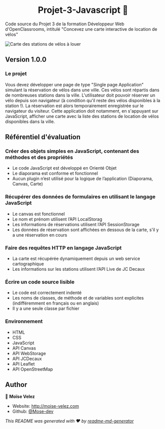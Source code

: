 <h1 align="center">Projet-3-Javascript 👋</h1>

<p>Code source du Projet 3 de la formation Développeur Web d'OpenClassrooms, intitulé "Concevez une carte interactive de location de vélos"</p>
<p>
   <img alt="Carte des stations de vélos à louer" src="images/veloloc.jpg" />
</p>

<h2>Version 1.0.0</h2>

<h3>Le projet</h3>

<p>Vous devez développer une page de type "Single page Application" simulant la réservation de vélos dans une ville. Ces vélos sont répartis dans de nombreuses stations dans la ville. L'utilisateur doit pouvoir réserver un vélo depuis son navigateur (à condition qu'il reste des vélos disponibles à la station !). La réservation est alors temporairement enregistrée sur le navigateur du visiteur. Cette application doit notamment, en s'appuyant sur JavaScript, afficher une carte avec la liste des stations de location de vélos disponibles dans la ville.</p>

<h2>Référentiel d'évaluation</h2>

<h3>Créer des objets simples en JavaScript, contenant des méthodes et des propriétés</h3>
  <ul>
      <li>Le code JavaScript est développé en Orienté Objet</li>
      <li>Le diaporama est conforme et fonctionnel</li>
      <li>Aucun plugin n’est utilisé pour la logique de l’application (Diaporama, Canvas, Carte)</li>
  </ul>

  <h3>Récupérer des données de formulaires en utilisant le langage JavaScript</h3>
  <ul>
      <li>Le canvas est fonctionnel</li>
      <li>Le nom et prénom utilisent l’API LocalStorag</li>
      <li>Les informations de réservations utilisent l’API SessionStorage</li>
      <li>Les données de réservation sont affichées en dessous de la carte, s'il y a une réservation en cours</li>
  </ul>
  
  <h3>Faire des requêtes HTTP en langage JavaScript</h3>
  <ul>
      <li>La carte est récupérée dynamiquement depuis un web service cartographique</li>
      <li>Les informations sur les stations utilisent l’API Live de JC Decaux</li>
  </ul>

  <h3>Écrire un code source lisible</h3>
  <ul>
      <li>Le code est correctement indenté</li>
      <li>Les noms de classes, de méthode et de variables sont explicites (indifféremment en français ou en anglais)</li>
      <li>Il y a une seule classe par fichier</li>
  </ul>

  <h3>Environnement</h3>
  <ul>
      <li>HTML</li>
      <li>CSS</li>
      <li>JavaScript</li>
      <li>API Canvas</li>
      <li>API WebStorage</li>
      <li>API JCDecaux</li>
      <li>API Leaflet</li>
      <li>API OpenStreetMap</li>
  </ul>

## Author

👤 **Moïse Velez**

* Website: http://moise-velez.com
* Github: [@Mose-dev](https://github.com/Mose-dev)

_This README was generated with ❤️ by [readme-md-generator](https://github.com/kefranabg/readme-md-generator)_
